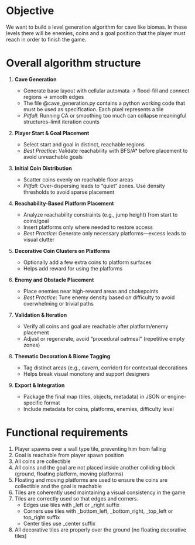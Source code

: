 # Objective

We want to build a level generation algorithm for cave like biomas. In these levels there will be enemies, coins and a goal position that the player must reach in order to finish the game.

# Overall algorithm structure

1. **Cave Generation**  
   - Generate base layout with cellular automata → flood-fill and connect regions → smooth edges  
   - The file @cave_generation.py contains a python working code that must be used as specification. Each pixel represents a tile 
   - *Pitfall*: Running CA or smoothing too much can collapse meaningful structures–limit iteration counts

2. **Player Start & Goal Placement**  
   - Select start and goal in distinct, reachable regions  
   - *Best Practice*: Validate reachability with BFS/A* before placement to avoid unreachable goals

3. **Initial Coin Distribution**  
   - Scatter coins evenly on reachable floor areas  
   - *Pitfall*: Over-dispersing leads to “quiet” zones. Use density thresholds to avoid sparse placement

4. **Reachability-Based Platform Placement**  
   - Analyze reachability constraints (e.g., jump height) from start to coins/goal  
   - Insert platforms only where needed to restore access  
   - *Best Practice*: Generate only necessary platforms—excess leads to visual clutter

5. **Decorative Coin Clusters on Platforms**  
   - Optionally add a few extra coins to platform surfaces  
   - Helps add reward for using the platforms

6. **Enemy and Obstacle Placement**  
   - Place enemies near high-reward areas and chokepoints  
   - *Best Practice*: Tune enemy density based on difficulty to avoid overwhelming or trivial paths

7. **Validation & Iteration**  
   - Verify all coins and goal are reachable after platform/enemy placement  
   - Adjust or regenerate, avoid “procedural oatmeal” (repetitive empty zones)

8. **Thematic Decoration & Biome Tagging**  
   - Tag distinct areas (e.g., cavern, corridor) for contextual decorations  
   - Helps break visual monotony and support designers

9. **Export & Integration**  
   - Package the final map (tiles, objects, metadata) in JSON or engine-specific format  
   - Include metadata for coins, platforms, enemies, difficulty level


# Functional requirements

1. Player spawns over a wall type tile, preventing him from falling
2. Goal is reachable from player spawn position
3. All coins are collectible
4. All coins and the goal are not placed inside another colliding block (ground, floating platform, moving platforms)
5. Floating and moving platforms are used to ensure the coins are collectible and the goal is reachable
6. Tiles are coherently used maintaining a visual consistency in the game
7. Tiles are correctly used so that edges and corners. 
   - Edges use tiles with _left or _right suffix
   - Corners use tiles with _bottom_left, _bottom_right, _top_left or top_right suffix
   - Center tiles use _center suffix
8. All decorative tiles are properly over the ground (no floating decorative tiles)